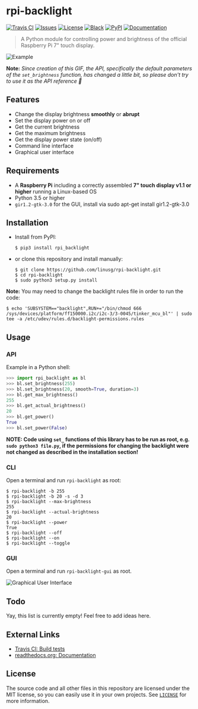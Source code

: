 # rpi-backlight

[![Travis CI](https://api.travis-ci.org/linusg/rpi-backlight.svg?branch=master)](https://travis-ci.org/linusg/rpi-backlight) [![Issues](https://img.shields.io/github/issues/linusg/rpi-backlight.svg)](https://github.com/linusg/rpi-backlight/issues) [![License](https://img.shields.io/github/license/mashape/apistatus.svg)](ttps://github.com/linusg/rpi-backlight/blob/master/LICENSE) [![Black](https://img.shields.io/badge/code%20style-black-000000.svg)](https://github.com/ambv/black) [![PyPI](https://img.shields.io/pypi/v/rpi_backlight.svg)](https://pypi.org/project/rpi_backlight/) [![Documentation](https://img.shields.io/badge/docs-latest-blue.svg)](https://rpi-backlight.readthedocs.io/en/latest/)

> A Python module for controlling power and brightness of the official Raspberry Pi 7" touch display.

![Example](https://raw.githubusercontent.com/linusg/rpi-backlight/master/docs/example.gif)

**Note:** _Since creation of this GIF, the API, specifically the default parameters of the `set_brightness` function, has changed a little bit, so please don't try to use it as the API reference 🙂_

## Features

- Change the display brightness **smoothly** or **abrupt**
- Set the display power on or off
- Get the current brightness
- Get the maximum brightness
- Get the display power state (on/off)
- Command line interface
- Graphical user interface

## Requirements

- A **Raspberry Pi** including a correctly assembled **7" touch display v1.1 or higher** running a Linux-based OS
- Python 3.5 or higher
- ``gir1.2-gtk-3.0`` for the GUI, install via sudo apt-get install gir1.2-gtk-3.0

## Installation

- Install from PyPI:

  ```console
  $ pip3 install rpi_backlight
  ```

- or clone this repository and install manually:

  ```console
  $ git clone https://github.com/linusg/rpi-backlight.git
  $ cd rpi-backlight
  $ sudo python3 setup.py install
  ```

**Note:** You may need to change the backlight rules file in order to run the code:

```console
$ echo 'SUBSYSTEM=="backlight",RUN+="/bin/chmod 666 /sys/devices/platform/ff150000.i2c/i2c-3/3-0045/tinker_mcu_bl"' | sudo tee -a /etc/udev/rules.d/backlight-permissions.rules
```

## Usage

### API

Example in a Python shell:

```python
>>> import rpi_backlight as bl
>>> bl.set_brightness(255)
>>> bl.set_brightness(20, smooth=True, duration=3)
>>> bl.get_max_brightness()
255
>>> bl.get_actual_brightness()
20
>>> bl.get_power()
True
>>> bl.set_power(False)
```

**NOTE: Code using `set_` functions of this library has to be run as root, e.g. `sudo python3 file.py`, if the permissions for changing the backlight were not changed as described in the installation section!**

### CLI

Open a terminal and run `rpi-backlight` as root:

```console
$ rpi-backlight -b 255
$ rpi-backlight -b 20 -s -d 3
$ rpi-backlight --max-brightness
255
$ rpi-backlight --actual-brightness
20
$ rpi-backlight --power
True
$ rpi-backlight --off
$ rpi-backlight --on
$ rpi-backlight --toggle
```

### GUI

Open a terminal and run `rpi-backlight-gui` as root.

![Graphical User Interface](https://raw.githubusercontent.com/linusg/rpi-backlight/master/docs/gui.png)

## Todo

Yay, this list is currently empty! Feel free to add ideas here.

## External Links

- [Travis CI: Build tests](https://travis-ci.org/linusg/rpi-backlight)
- [readthedocs.org: Documentation](https://rpi-backlight.readthedocs.io/en/latest/)

## License

The source code and all other files in this repository are licensed under the MIT license, so you can easily use it in your own projects. See [`LICENSE`](LICENSE) for more information.
